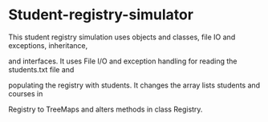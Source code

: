 # Student-registry-simulator
This student registry simulation uses objects and classes, file IO and exceptions, inheritance,

and interfaces. It uses File I/O and exception handling for reading the students.txt file and 

populating the registry with students. It changes the array lists students and courses in 

Registry to TreeMaps and alters methods in class Registry. 
